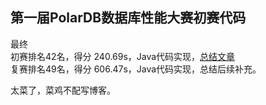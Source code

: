 ## 第一届PolarDB数据库性能大赛初赛代码

最终  
初赛排名42名，得分 240.69s，Java代码实现，[总结文章](http://www.alexzfx.com/2018/11/20/%E7%AC%AC%E4%B8%80%E5%B1%8APOLARDB%E6%95%B0%E6%8D%AE%E5%BA%93%E6%80%A7%E8%83%BD%E5%A4%A7%E8%B5%9B%E5%88%9D%E8%B5%9B%E6%80%BB%E7%BB%93/)    
复赛排名49名，得分 606.47s，Java代码实现，总结后续补充。

太菜了，菜鸡不配写博客。
